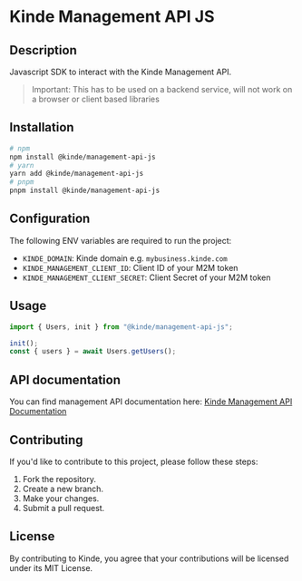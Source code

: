 # Kinde Management API JS

## Description

Javascript SDK to interact with the Kinde Management API.

> Important: This has to be used on a backend service, will not work on a browser or client based libraries

## Installation

```bash
# npm
npm install @kinde/management-api-js
# yarn
yarn add @kinde/management-api-js
# pnpm
pnpm install @kinde/management-api-js
```

## Configuration

The following ENV variables are required to run the project:

- `KINDE_DOMAIN`: Kinde domain e.g. `mybusiness.kinde.com`
- `KINDE_MANAGEMENT_CLIENT_ID`: Client ID of your M2M token
- `KINDE_MANAGEMENT_CLIENT_SECRET`: Client Secret of your M2M token

## Usage

```js
import { Users, init } from "@kinde/management-api-js";

init();
const { users } = await Users.getUsers();
```

## API documentation

You can find management API documentation here: [Kinde Management API Documentation](https://kinde.com/api/docs/#kinde-management-api)

## Contributing

If you'd like to contribute to this project, please follow these steps:

1. Fork the repository.
2. Create a new branch.
3. Make your changes.
4. Submit a pull request.

## License

By contributing to Kinde, you agree that your contributions will be licensed under its MIT License.

